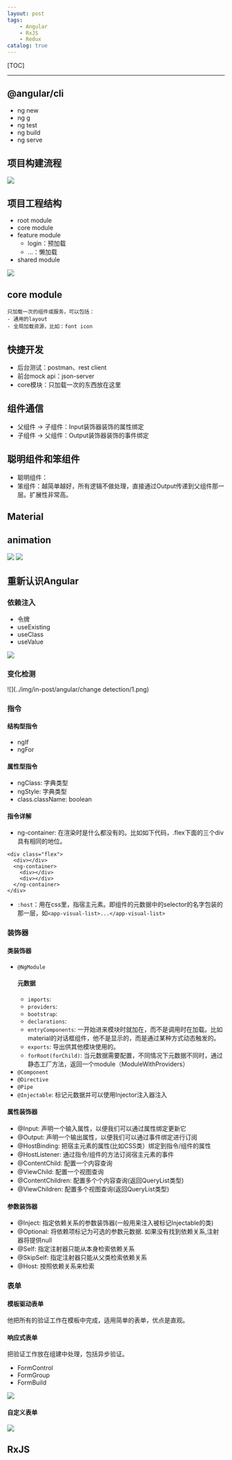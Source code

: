 ```yaml
---
layout: post
tags: 
    - Angular
    - RxJS
    - Redux
catalog: true
---
```


[TOC]

---

## @angular/cli

- ng new
- ng g
- ng test
- ng build
- ng serve

## 项目构建流程

![](../img/in-post/angular/项目开发流程.png)

## 项目工程结构

- root module
- core module
- feature module
    - login：预加载
    - ...：懒加载
- shared module

![](../img/in-post/angular/工程结构.png)

## core module

    只加载一次的组件或服务，可以包括：
    - 通用的layout
    - 全局加载资源，比如：font icon

## 快捷开发

- 后台测试：postman、rest client
- 前台mock api：json-server
- core模块：只加载一次的东西放在这里

## 组件通信

- 父组件 -> 子组件：Input装饰器装饰的属性绑定
- 子组件 -> 父组件：Output装饰器装饰的事件绑定

## 聪明组件和笨组件

- 聪明组件：
- 笨组件：越简单越好，所有逻辑不做处理，直接通过Output传递到父组件那一层。扩展性非常高。

## Material

## animation

![](../img/in-post/angular/amination/angular动画.png)
![](../img/in-post/angular/amination/angular动画2.png)

## 重新认识Angular

### 依赖注入

- 令牌
- useExisting
- useClass
- useValue

![](../img/in-post/angular/DI.png)

### 变化检测

![](../img/in-post/angular/change detection/1.png)

### 指令

#### 结构型指令

- ngIf
- ngFor

#### 属性型指令

- ngClass: 字典类型
- ngStyle: 字典类型
- class.className: boolean

#### 指令详解

- ng-container: 在渲染时是什么都没有的。比如如下代码，.flex下面的三个div具有相同的地位。
```
<div class="flex">
  <div></div>
  <ng-container>
    <div></div>
    <div></div>
  </ng-container>
</div>
```

- `:host`：用在css里，指宿主元素。即组件的元数据中的selector的名字包装的那一层，如`<app-visual-list>...</app-visual-list>`

### 装饰器

#### 类装饰器

- `@NgModule`
    #### 元数据
    - `imports`: 
    - `providers`:
    - `bootstrap`:
    - `declarations`:
    - `entryComponents`: 一开始进来模块时就加在，而不是调用时在加载。比如material的对话框组件，他不是显示的，而是通过某种方式动态触发的。
    - `exports`: 导出供其他模块使用的。
    - `forRoot(forChild)`: 当元数据需要配置，不同情况下元数据不同时，通过静态工厂方法，返回一个module（ModuleWithProviders）
- `@Component`
- `@Directive`
- `@Pipe`
- `@Injectable`: 标记元数据并可以使用Injector注入器注入

#### 属性装饰器

- @Input: 声明一个输入属性，以便我们可以通过属性绑定更新它
- @Output: 声明一个输出属性，以便我们可以通过事件绑定进行订阅
- @HostBinding: 把宿主元素的属性(比如CSS类）绑定到指令/组件的属性
- @HostListener: 通过指令/组件的方法订阅宿主元素的事件
- @ContentChild: 配置一个内容查询
- @ViewChild: 配置一个视图查询
- @ContentChildren: 配置多个个内容查询(返回QueryList类型)
- @ViewChildren: 配置多个视图查询(返回QueryList类型)

#### 参数装饰器

- @Inject: 指定依赖关系的参数装饰器(一般用来注入被标记Injectable的类)
- @Optional: 将依赖项标记为可选的参数元数据. 如果没有找到依赖关系,注射器将提供null
- @Self: 指定注射器只能从本身检索依赖关系
- @SkipSelf: 指定注射器只能从父类检索依赖关系
- @Host: 按照依赖关系来检索


### 表单

#### 模板驱动表单

他把所有的验证工作在模板中完成，适用简单的表单，优点是直观。

#### 响应式表单

把验证工作放在组建中处理，包括异步验证。
- FormControl
- FormGroup
- FormBuild

![](../img/in-post/angular/表单/响应式表单.png)
#### 自定义表单

![](../img/in-post/angular/表单/自定义表单.png)

## RxJS